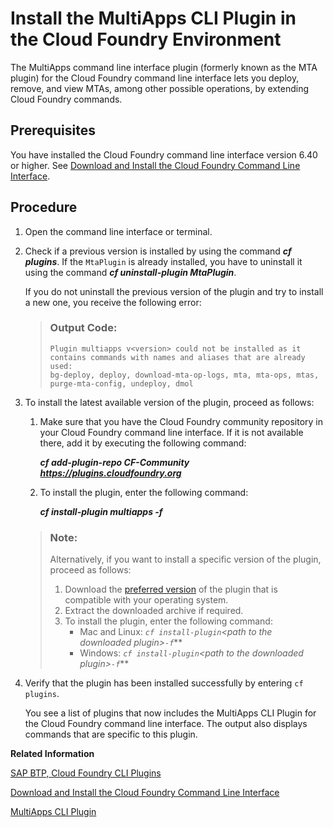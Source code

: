 <!-- loio27f3af39c2584d4ea8c15ba8c282fd75 -->

# Install the MultiApps CLI Plugin in the Cloud Foundry Environment

The MultiApps command line interface plugin \(formerly known as the MTA plugin\) for the Cloud Foundry command line interface lets you deploy, remove, and view MTAs, among other possible operations, by extending Cloud Foundry commands.



<a name="loio27f3af39c2584d4ea8c15ba8c282fd75__prereq_nxj_nxp_d1b"/>

## Prerequisites

You have installed the Cloud Foundry command line interface version 6.40 or higher. See [Download and Install the Cloud Foundry Command Line Interface](Download_and_Install_the_Cloud_Foundry_Command_Line_Interface_4ef907a.md).



<a name="loio27f3af39c2584d4ea8c15ba8c282fd75__steps_ubf_jpq_p1b"/>

## Procedure

1.  Open the command line interface or terminal.

2.  Check if a previous version is installed by using the command ***cf plugins***. If the `MtaPlugin` is already installed, you have to uninstall it using the command ***cf uninstall-plugin MtaPlugin***.

    If you do not uninstall the previous version of the plugin and try to install a new one, you receive the following error:

    > ### Output Code:  
    > ```
    > Plugin multiapps v<version> could not be installed as it contains commands with names and aliases that are already used: 
    > bg-deploy, deploy, download-mta-op-logs, mta, mta-ops, mtas, purge-mta-config, undeploy, dmol
    > ```

3.  To install the latest available version of the plugin, proceed as follows:

    1.  Make sure that you have the Cloud Foundry community repository in your Cloud Foundry command line interface. If it is not available there, add it by executing the following command:

        ***cf add-plugin-repo CF-Community https://plugins.cloudfoundry.org***

    2.  To install the plugin, enter the following command:

        ***cf install-plugin multiapps -f***

    > ### Note:  
    > Alternatively, if you want to install a specific version of the plugin, proceed as follows:
    > 
    > 1.  Download the [preferred version](https://github.com/cloudfoundry-incubator/multiapps-cli-plugin/releases) of the plugin that is compatible with your operating system.
    > 2.  Extract the downloaded archive if required.
    > 3.  To install the plugin, enter the following command:
    >     -   Mac and Linux: ***`cf install-plugin`*<path to the downloaded plugin\>*`-f`***
    >     -   Windows: ***`cf install-plugin`*<path to the downloaded plugin\>*`-f`***

4.  Verify that the plugin has been installed successfully by entering `cf plugins`.

    You see a list of plugins that now includes the MultiApps CLI Plugin for the Cloud Foundry command line interface. The output also displays commands that are specific to this plugin.


**Related Information**  


[SAP BTP, Cloud Foundry CLI Plugins](https://tools.hana.ondemand.com/#cloud)

[Download and Install the Cloud Foundry Command Line Interface](Download_and_Install_the_Cloud_Foundry_Command_Line_Interface_4ef907a.md "Download and set up the Cloud Foundry Command Line Interface (cf CLI) to start working with the Cloud Foundry environment.")

[MultiApps CLI Plugin](https://github.com/cloudfoundry-incubator/multiapps-cli-plugin/releases)

